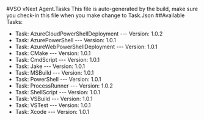 #VSO vNext Agent.Tasks
This file is auto-generated by the build, make sure you check-in this file when you make change to Task.Json
##Available Tasks:
- Task: AzureCloudPowerShellDeployment --- Version: 1.0.2
- Task: AzurePowerShell --- Version: 1.0.1
- Task: AzureWebPowerShellDeployment --- Version: 1.0.1
- Task: CMake --- Version: 1.0.1
- Task: CmdScript --- Version: 1.0.1
- Task: Jake --- Version: 1.0.1
- Task: MSBuild --- Version: 1.0.1
- Task: PowerShell --- Version: 1.0.1
- Task: ProcessRunner --- Version: 1.0.2
- Task: ShellScript --- Version: 1.0.1
- Task: VSBuild --- Version: 1.0.1
- Task: VSTest --- Version: 1.0.1
- Task: Xcode --- Version: 1.0.1
